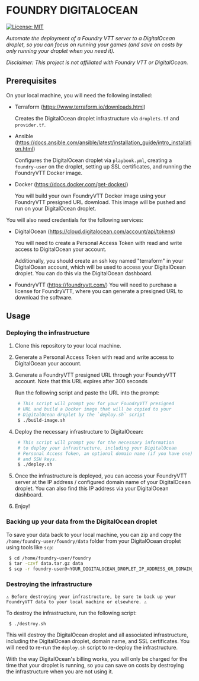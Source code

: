# FOUNDRY DIGITALOCEAN

[![License: MIT](https://img.shields.io/badge/License-MIT-green.svg)](https://opensource.org/licenses/MIT)

_Automate the deployment of a Foundry VTT server to a DigitalOcean droplet, so you can focus on running your games (and save on costs by only running your droplet when you need it)._

_Disclaimer: This project is not affiliated with Foundry VTT or DigitalOcean._

## Prerequisites

On your local machine, you will need the following installed:

- Terraform (https://www.terraform.io/downloads.html)

  Creates the DigitalOcean droplet infrastructure via `droplets.tf` and `provider.tf`.

- Ansible (https://docs.ansible.com/ansible/latest/installation_guide/intro_installation.html)

  Configures the DigitalOcean droplet via `playbook.yml`, creating a `foundry-user` on the droplet, setting up SSL certificates, and running the FoundryVTT Docker image.

- Docker (https://docs.docker.com/get-docker/)

  You will build your own FoundryVTT Docker image using your FoundryVTT presigned URL download. This image will be pushed and run on your DigitalOcean droplet.

You will also need credentials for the following services:

- DigitalOcean (https://cloud.digitalocean.com/account/api/tokens)

  You will need to create a Personal Access Token with read and write access to DigitalOcean your account.

  Additionally, you should create an ssh key named "terraform" in your DigitalOcean account, which will be used to access your DigitalOcean droplet. You can do this via the DigitalOcean dashboard.

- FoundryVTT (https://foundryvtt.com/)
  You will need to purchase a license for FoundryVTT, where you can generate a presigned URL to download the software.

## Usage

### Deploying the infrastructure

1. Clone this repository to your local machine.
2. Generate a Personal Access Token with read and write access to DigitalOcean your account.
3. Generate a FoundryVTT presigned URL through your FoundryVTT account. Note that this URL expires after 300 seconds

   Run the following script and paste the URL into the prompt:

   ```bash
    # This script will prompt you for your FoundryVTT presigned
    # URL and build a Docker image that will be copied to your
    # DigitalOcean droplet by the `deploy.sh` script
    $ ./build-image.sh
   ```

4. Deploy the necessary infrastructure to DigitalOcean:

   ```bash
    # This script will prompt you for the necessary information
    # to deploy your infrastructure, including your DigitalOcean
    # Personal Access Token, an optional domain name (if you have one),
    # and SSH keys.
    $ ./deploy.sh
   ```

5. Once the infrastructure is deployed, you can access your FoundryVTT server at the IP address / configured domain name of your DigitalOcean droplet. You can also find this IP address via your DigitalOcean dashboard.

6. Enjoy!

### Backing up your data from the DigitalOcean droplet

To save your data back to your local machine, you can zip and copy the `/home/foundry-user/foundry/data` folder from your DigitalOcean droplet using tools like `scp`:

```bash
 $ cd /home/foundry-user/foundry
 $ tar -czvf data.tar.gz data
 $ scp -r foundry-user@<YOUR_DIGITALOCEAN_DROPLET_IP_ADDRESS_OR_DOMAIN_NAME>:/home/foundry-user/foundry/data.tar.gz <YOUR_LOCAL_PATH>
```

### Destroying the infrastructure

```
⚠️ Before destroying your infrastructure, be sure to back up your FoundryVTT data to your local machine or elsewhere. ⚠️
```

To destroy the infrastructure, run the following script:

```bash
 $ ./destroy.sh
```

This will destroy the DigitalOcean droplet and all associated infrastructure, including the DigitalOcean droplet, domain name, and SSL certificates. You will need to re-run the `deploy.sh` script to re-deploy the infrastructure.

With the way DigitalOcean's billing works, you will only be charged for the time that your droplet is running, so you can save on costs by destroying the infrastructure when you are not using it.
